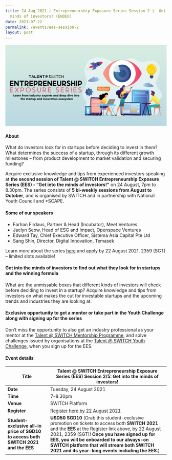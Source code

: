 ```yaml
---
title: 24 Aug 2021 | Entrepreneurship Exposure Series Session 2 |  Get into the
  minds of investors! (ENDED)
date: 2021-07-22
permalink: /events/ees-session-2
layout: post
---
```

![Alt text for image on Isomer site](/images/All%20social%20media%20posts%20revised_EDM%20header.png)

#### About

What do investors look for in startups before deciding to invest in them? What determines the success of a startup, through its different growth milestones – from product development to market validation and securing funding?

Acquire exclusive knowledge and tips from experienced investors speaking at **the second session of Talent @ SWITCH Entrepreneurship Exposure Series (EES) - “Get into the minds of investors!”** on 24 August, 7pm to 8.30pm. The series consists of **5 bi-weekly sessions from August to October**, and is organised by SWITCH and in partnership with National Youth Council and *SCAPE. 

#### Some of our speakers

- Farhan Firdaus, Partner & Head (Incubator), Meet Ventures
- Jaclyn Seow, Head of ESG and Impact, Openspace Ventures 
- Edward Tay, Chief Executive Officer, Sistema Asia Capital Pte Ltd 
- Sang Shin, Director, Digital Innovation, Temasek

Learn more about the series [here](https://www.switchsg.org/talent/entrepreneurship-exposure-series/overview) and apply by 22 August 2021, 2359 (SGT) – limited slots available!

#### Get into the minds of investors to find out what they look for in startups and the winning formula

What are the unmissable boxes that different kinds of investors will check before deciding to invest in a startup? Acquire knowledge and tips from investors on what makes the cut for investable startups and the upcoming trends and industries they are looking at.

#### Exclusive opportunity to get a mentor or take part in the Youth Challenge along with signing up for the series

Don’t miss the opportunity to also get an industry professional as your mentor at the [Talent @ SWITCH Mentorship Programme](https://www.switchsg.org/talent/ees/mentorship-programme), and solve challenges issued by organisations at the [Talent @ SWITCH Youth Challenge](https://www.switchsg.org/talent/ees/youth-challenge), when you sign up for the EES.

#### Event details

| **Title** | Talent @ SWITCH Entrepreneurship Exposure Series (EES) Session 2/5: Get into the minds of investors!|
| -------- | -------- |
|**Date** | Tuesday, 24 August 2021 
| **Time**    | 7–8.30pm |
|**Venue** | SWITCH Platform 
| **Register** | [Register here by 22 August 2021](https://bit.ly/EESapply) |
|**Student-exclusive all-in price of SGD10 to access both SWITCH 2021 and the EES** | **~~USD50~~ SGD10** (Grab this student-exclusive promotion on tickets to access both **SWITCH 2021** and the **EES** at the Register link above, by 22 August 2021, 2359 (SGT)! **Once you have signed up for EES, you will be onboarded to our always-on SWITCH platform that will stream both SWITCH 2021 and its year-long events including the EES.**)